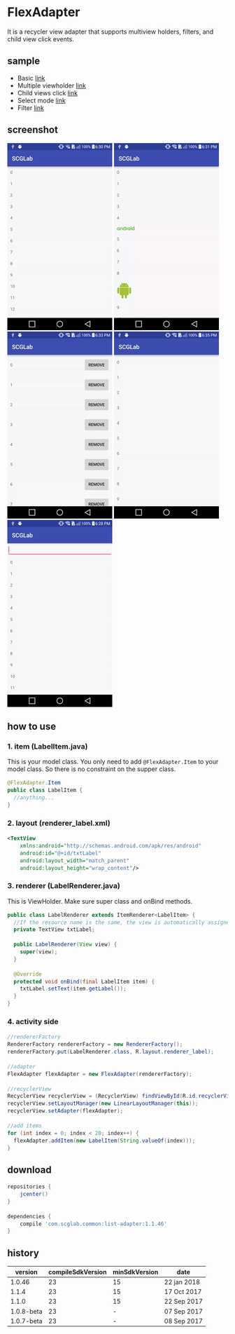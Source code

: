 FlexAdapter
====================
It is a recycler view adapter that supports multiview holders, filters, and child view click events.

sample
------
* Basic [link](/sample/src/main/java/com/scglab/common/BaseSampleActivity.java)
* Multiple viewholder [link](/sample/src/main/java/com/scglab/common/MultipleTypeSampleActivity.java)
* Child views click [link](/sample/src/main/java/com/scglab/common/ItemClickSampleActivity.java)
* Select mode [link](/sample/src/main/java/com/scglab/common/SelectModeSampleActivity.java)
* Filter [link](/sample/src/main/java/com/scglab/common/FilterSampleActivity.java)

screenshot
---------------------
![](/demo/listadapter_base.gif) ![](/demo/listadapter_multiple.gif) ![](/demo/listadapter_click.gif) ![](/demo/listadapter_select.gif) ![](/demo/listadapter_search.gif) 

how to use
---------------------
### 1. item (LabelItem.java)
This is your model class. You only need to add `@FlexAdapter.Item` to your model class. So there is no constraint on the supper class.
```java
@FlexAdapter.Item
public class LabelItem {
  //anything...
}
```
### 2. layout (renderer_label.xml)
```xml
<TextView
    xmlns:android="http://schemas.android.com/apk/res/android"
    android:id="@+id/txtLabel"
    android:layout_width="match_parent"
    android:layout_height="wrap_content"/>
```
### 3. renderer (LabelRenderer.java)
This is ViewHolder. Make sure super class and onBind methods.
```java
public class LabelRenderer extends ItemRenderer<LabelItem> {
  //If the resource name is the same, the view is automatically assigned
  private TextView txtLabel;

  public LabelRenderer(View view) {
    super(view);
  }

  @Override
  protected void onBind(final LabelItem item) {
    txtLabel.setText(item.getLabel());
  }
}
```
### 4. activity side
```java
//rendererFactory
RendererFactory rendererFactory = new RendererFactory();
rendererFactory.put(LabelRenderer.class, R.layout.renderer_label);

//adapter
FlexAdapter flexAdapter = new FlexAdapter(rendererFactory);

//recyclerView
RecyclerView recyclerView = (RecyclerView) findViewById(R.id.recyclerView);
recyclerView.setLayoutManager(new LinearLayoutManager(this));
recyclerView.setAdapter(flexAdapter);

//add items
for (int index = 0; index < 20; index++) {
  flexAdapter.addItem(new LabelItem(String.valueOf(index)));
}
```
download
---------------------
```gradle
repositories {
    jcenter()
}

dependencies {
    compile 'com.scglab.common:list-adapter:1.1.46'
}
```
history
---------------------
| version | compileSdkVersion | minSdkVersion | date |
| ------ | ------ | ------ | ------ |
| 1.0.46 | 23 | 15 | 22 jan 2018 |
| 1.1.4 | 23 | 15 | 17 Oct 2017 |
| 1.1.0 | 23 | 15 | 22 Sep 2017 |
| 1.0.8-beta | 23 | - | 07 Sep 2017 |
| 1.0.7-beta | 23 | - | 08 Sep 2017 |